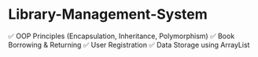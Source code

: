 # Library-Management-System

✅ OOP Principles (Encapsulation, Inheritance, Polymorphism)
✅ Book Borrowing & Returning
✅ User Registration
✅ Data Storage using ArrayList
